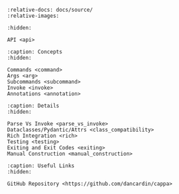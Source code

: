 ```{include} ../../README.md
:relative-docs: docs/source/
:relative-images:
```

```{toctree}
:hidden:

API <api>
```

```{toctree}
:caption: Concepts
:hidden:

Commands <command>
Args <arg>
Subcommands <subcommand>
Invoke <invoke>
Annotations <annotation>
```

```{toctree}
:caption: Details
:hidden:

Parse Vs Invoke <parse_vs_invoke>
Dataclasses/Pydantic/Attrs <class_compatibility>
Rich Integration <rich>
Testing <testing>
Exiting and Exit Codes <exiting>
Manual Construction <manual_construction>
```

```{toctree}
:caption: Useful Links
:hidden:

GitHub Repository <https://github.com/dancardin/cappa>
```
